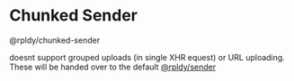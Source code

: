 # Chunked Sender
 
 @rpldy/chunked-sender

doesnt support grouped uploads (in single XHR equest) or URL uploading. 
These will be handed over to the default [@rpldy/sender]()
